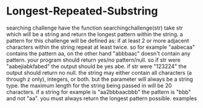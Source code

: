 # Longest-Repeated-Substring
searching challenge have the function searchingchallenge(str) take str which will be a string and return the longest pattern within the string. a pattern for this challenge will be defined as: if at least 2 or more adjacent characters within the string repeat at least twice. so for example "aabecaa" contains the pattern aa, on the other hand "abbbaac" doesn't contain any pattern. your program should return yes/no pattern/null. so if str were "aabejiabkfabed" the output should be yes abe. if str were "123224" the output should return no null. the string may either contain all characters (a through z only), integers, or both. but the parameter will always be a string type. the maximum length for the string being passed in will be 20 characters. if a string for example is "aa2bbbaacbbb" the pattern is "bbb" and not "aa". you must always return the longest pattern possible. examples
